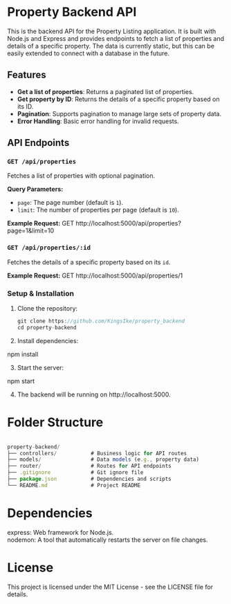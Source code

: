 # Property Backend API

This is the backend API for the Property Listing application. It is built with Node.js and Express and provides endpoints to fetch a list of properties and details of a specific property. The data is currently static, but this can be easily extended to connect with a database in the future.

## Features

- **Get a list of properties**: Returns a paginated list of properties.
- **Get property by ID**: Returns the details of a specific property based on its ID.
- **Pagination**: Supports pagination to manage large sets of property data.
- **Error Handling**: Basic error handling for invalid requests.

## API Endpoints

### `GET /api/properties`

Fetches a list of properties with optional pagination.

**Query Parameters:**

- `page`: The page number (default is `1`).
- `limit`: The number of properties per page (default is `10`).

**Example Request:**
GET http://localhost:5000/api/properties?page=1&limit=10

### `GET /api/properties/:id`

Fetches the details of a specific property based on its `id`.

**Example Request:**
GET http://localhost:5000/api/properties/1

### Setup & Installation

1. Clone the repository:

   ```javascript
   git clone https://github.com/KingsIke/property_backend
   cd property-backend
   ```

2. Install dependencies:<br>

npm install

3. Start the server:<br>

npm start

4. The backend will be running on http://localhost:5000.

# Folder Structure

```javascript

property-backend/
├── controllers/           # Business logic for API routes
├── models/                # Data models (e.g., property data)
├── router/                # Routes for API endpoints
├── .gitignore             # Git ignore file
├── package.json           # Dependencies and scripts
└── README.md              # Project README
```

# Dependencies

express: Web framework for Node.js.<br>
nodemon: A tool that automatically restarts the server on file changes.

# License

This project is licensed under the MIT License - see the LICENSE file for details.
